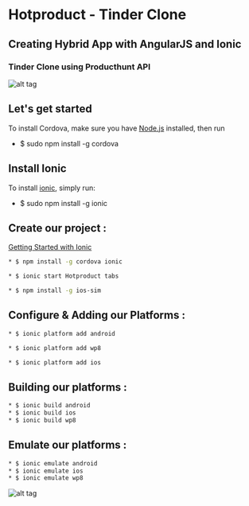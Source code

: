 # Hotproduct - Tinder Clone
## Creating Hybrid App with AngularJS and Ionic 
### Tinder Clone using Producthunt API

![alt tag](https://github.com/mlaidouni/Hotproduct/blob/master/gif.gif)

## Let's get started
To install Cordova, make sure you have [Node.js](https://nodejs.org/en/) installed, then run

* $ sudo npm install -g cordova

## Install Ionic

To install [ionic](http://ionicframework.com/docs/guide/installation.html), simply run:

* $ sudo npm install -g ionic

## Create our project :

[Getting Started with Ionic](http://ionicframework.com/getting-started/)
```bash
* $ npm install -g cordova ionic
```
```bash
* $ ionic start Hotproduct tabs
```
```bash
* $ npm install -g ios-sim
```
## Configure & Adding our Platforms :
```bash
* $ ionic platform add android
```
```bash
* $ ionic platform add wp8
```
```bash
* $ ionic platform add ios
```
## Building our platforms :
```bash
* $ ionic build android
* $ ionic build ios
* $ ionic build wp8
```
## Emulate our platforms :
```bash
* $ ionic emulate android	 	 
* $ ionic emulate ios
* $ ionic emulate wp8
```


![alt tag](https://github.com/mlaidouni/Hotproduct/blob/master/5.5-inch%20(iPhone%206+)%20-%20Screenshot%201.jpg)

